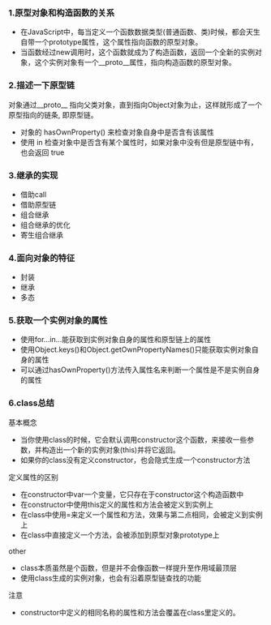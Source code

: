 ### 1.原型对象和构造函数的关系

- 在JavaScript中，每当定义一个函数数据类型(普通函数、类)时候，都会天生自带一个prototype属性，这个属性指向函数的原型对象。
- 当函数经过new调用时，这个函数就成为了构造函数，返回一个全新的实例对象，这个实例对象有一个__proto__属性，指向构造函数的原型对象。



### 2.描述一下原型链

对象通过__proto__ 指向父类对象，直到指向Object对象为止，这样就形成了一个原型指向的链条, 即原型链。

- 对象的 hasOwnProperty() 来检查对象自身中是否含有该属性
- 使用 in 检查对象中是否含有某个属性时，如果对象中没有但是原型链中有，也会返回 true


### 3.继承的实现

- 借助call
- 借助原型链
- 组合继承
- 组合继承的优化
- 寄生组合继承


### 4.面向对象的特征

- 封装
- 继承
- 多态


### 5.获取一个实例对象的属性

- 使用for...in...能获取到实例对象自身的属性和原型链上的属性
- 使用Object.keys()和Object.getOwnPropertyNames()只能获取实例对象自身的属性
- 可以通过hasOwnProperty()方法传入属性名来判断一个属性是不是实例自身的属性


### 6.class总结

基本概念
- 当你使用class的时候，它会默认调用constructor这个函数，来接收一些参数，并构造出一个新的实例对象(this)并将它返回。
- 如果你的class没有定义constructor，也会隐式生成一个constructor方法

定义属性的区别
- 在constructor中var一个变量，它只存在于constructor这个构造函数中
- 在constructor中使用this定义的属性和方法会被定义到实例上
- 在class中使用=来定义一个属性和方法，效果与第二点相同，会被定义到实例上
- 在class中直接定义一个方法，会被添加到原型对象prototype上

other
- class本质虽然是个函数，但是并不会像函数一样提升至作用域最顶层
- 使用class生成的实例对象，也会有沿着原型链查找的功能

注意
- constructor中定义的相同名称的属性和方法会覆盖在class里定义的。